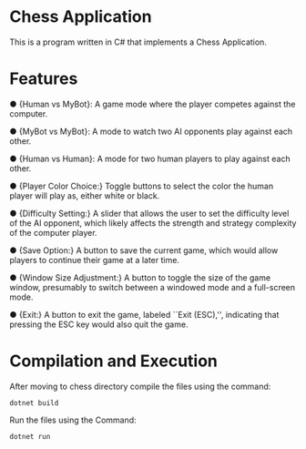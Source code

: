 # Chess Application

This is a program written in C# that implements a Chess Application. 

# Features

● {Human vs MyBot}: A game mode where the player competes against the computer.

● {MyBot vs MyBot}: A mode to watch two AI opponents play against each other.

● {Human vs Human}: A mode for two human players to play against each other.

● {Player Color Choice:} Toggle buttons to select the color the human player will play as, either white or black.

● {Difficulty Setting:} A slider that allows the user to set the difficulty level of the AI opponent, which likely affects the strength and strategy complexity of the computer player.

● {Save Option:} A button to save the current game, which would allow players to continue their game at a later time.

● {Window Size Adjustment:} A button to toggle the size of the game window, presumably to switch between a windowed mode and a full-screen mode.

● {Exit:} A button to exit the game, labeled ``Exit (ESC),'', indicating that pressing the ESC key would also quit the game.

# Compilation and Execution

After moving to chess directory compile the files using the command:

```
dotnet build
```

Run the files using the Command:

```
dotnet run
```
